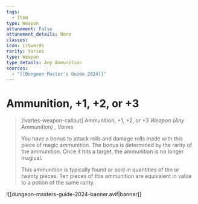 ```yaml
---
tags:
  - Item
type: Weapon
attunement: False
attunement_details: None
classes:
icon: LiSwords
rarity: Varies
type: Weapon
type_details: Any Ammunition
sources: 
  - "[[Dungeon Master's Guide 2024]]"
---
```

# Ammunition, +1, +2, or +3
>[!varies-weapon-callout] Ammunition, +1, +2, or +3
>_Weapon (Any Ammunition) , Varies_
>
>You have a bonus to attack rolls and damage rolls made with this piece of magic ammunition. The bonus is determined by the rarity of the ammunition. Once it hits a target, the ammunition is no longer magical.
>
>This ammunition is typically found or sold in quantities of ten or twenty pieces. Ten pieces of this ammunition are equivalent in value to a potion of the same rarity.
>


![[dungeon-masters-guide-2024-banner.avif|banner]]
